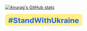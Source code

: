 [![Anurag's GitHub stats](https://github-readme-stats.vercel.app/api?username=anuraghazra)](https://github.com/anuraghazra/github-readme-stats)
<p dir="auto">
<img src="https://raw.githubusercontent.com/vshymanskyy/StandWithUkraine/main/badges/StandWithUkraine.svg" />
<p>
